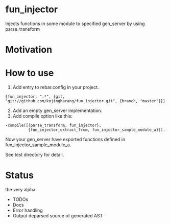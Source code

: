 fun_injector
======
Injects functions in some module to specified gen_server by using parse_transform

Motivation
======

How to use
======
1. Add entry to rebar.config in your project.
```
{fun_injector, ".*", {git, "git://github.com/kojingharang/fun_injector.git", {branch, "master"}}}
```

2. Add an empty gen_server implementation.
4. Add compile option like this:
```
-compile([{parse_transform, fun_injector},
          {fun_injector_extract_from, fun_injector_sample_module_a}]).
```
Now your gen_server have exported functions defined in fun_injector_sample_module_a.

See test directory for detail.


Status
======
the very alpha.

- TODOs
 - Docs
 - Error handling
 - Output deparsed source of generated AST
